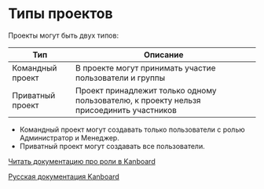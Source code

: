 Типы проектов
=============



Проекты могут быть двух типов:



| Тип             | Описание                                                 |
|-----------------|----------------------------------------------------------|
| Командный проект| В проекте могут принимать участие пользователи и группы  |
| Приватный проект| Проект принадлежит только одному пользователю, к проекту нельзя присоединить участников|



-   Командный проект могут создавать только пользователи с ролью Администратор и Менеджер.
-   Приватный проект могут создавать все пользователи.


[Читать документацию про роли в Kanboard](roles.markdown)




[Русская документация Kanboard](http://kanboard.ru/doc/)

